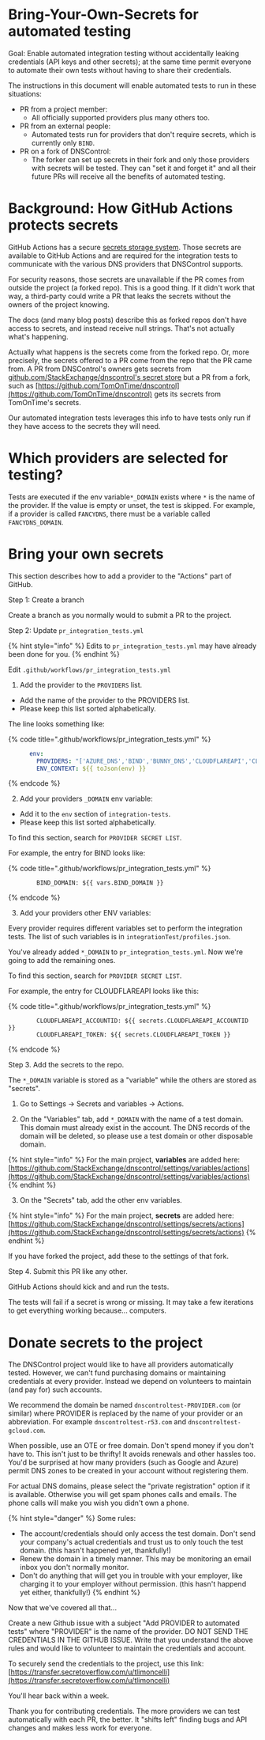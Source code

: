 # Bring-Your-Own-Secrets for automated testing

Goal: Enable automated integration testing without accidentally
leaking credentials (API keys and other secrets); at the same time permit everyone
to automate their own tests without having to share their credentials.

The instructions in this document will enable automated tests to run in these situations:

* PR from a project member:
  * All officially supported providers plus many others too.
* PR from an external people:
  * Automated tests run for providers that don't require secrets, which is currently only `BIND`.
* PR on a fork of DNSControl:
  * The forker can set up secrets in their fork and only those providers with secrets will be tested. They can "set it and forget it" and all their future PRs will receive all the benefits of automated testing.

# Background: How GitHub Actions protects secrets

GitHub Actions has a secure
[secrets storage system](https://docs.github.com/en/free-pro-team@latest/actions/reference/encrypted-secrets).
Those secrets are available to GitHub Actions and are required for the
integration tests to communicate with the various DNS providers that
DNSControl supports.

For security reasons, those secrets are unavailable if the PR comes
from outside the project (a forked repo).  This is a good thing.  If
it didn't work that way, a third-party could write a PR that leaks the
secrets without the owners of the project knowing.

The docs (and many blog posts) describe this as forked repos don't
have access to secrets, and instead receive null strings. That's not
actually what's happening.

Actually what happens is the secrets come from the forked repo.  Or,
more precisely, the secrets offered to a PR come from the repo that the
PR came from.  A PR from DNSControl's owners gets secrets from
[github.com/StackExchange/dnscontrol's secret store](https://github.com/StackExchange/dnscontrol/settings/secrets/actions)
but a PR from a fork, such as
[https://github.com/TomOnTime/dnscontrol](https://github.com/TomOnTime/dnscontrol)
gets its secrets from TomOnTime's secrets.

Our automated integration tests leverages this info to have tests
only run if they have access to the secrets they will need.

# Which providers are selected for testing?

Tests are executed if the env variable`*_DOMAIN` exists where `*` is the name of the provider.  If the value is empty or
unset, the test is skipped.
For example, if a provider is called `FANCYDNS`, there must
be a variable called `FANCYDNS_DOMAIN`.

# Bring your own secrets

This section describes how to add a provider to the "Actions" part of GitHub.

Step 1: Create a branch

Create a branch as you normally would to submit a PR to the project.

Step 2: Update `pr_integration_tests.yml`

{% hint style="info" %}
Edits to `pr_integration_tests.yml` may have already been done for you.
{% endhint %}

Edit `.github/workflows/pr_integration_tests.yml`

1. Add the provider to the `PROVIDERS` list.

* Add the name of the provider to the PROVIDERS list.
* Please keep this list sorted alphabetically.

The line looks something like:

{% code title=".github/workflows/pr_integration_tests.yml" %}
```yaml
      env:
        PROVIDERS: "['AZURE_DNS','BIND','BUNNY_DNS','CLOUDFLAREAPI','CLOUDNS','DIGITALOCEAN','GANDI_V5','GCLOUD','HEDNS','HEXONET','HUAWEICLOUD','INWX','NAMEDOTCOM','NS1','POWERDNS','ROUTE53','SAKURACLOUD','TRANSIP']"
        ENV_CONTEXT: ${{ toJson(env) }}
```
{% endcode %}

2. Add your providers `_DOMAIN` env variable:

* Add it to the `env` section of `integration-tests`.
* Please keep this list sorted alphabetically.

To find this section, search for `PROVIDER SECRET LIST`.

For example, the entry for BIND looks like:

{% code title=".github/workflows/pr_integration_tests.yml" %}
```
        BIND_DOMAIN: ${{ vars.BIND_DOMAIN }}
```
{% endcode %}

3. Add your providers other ENV variables:

Every provider requires different variables set to perform the integration tests.  The list of such variables is in `integrationTest/profiles.json`.

You've already added `*_DOMAIN` to `pr_integration_tests.yml`. Now we're going to add the remaining ones.

To find this section, search for `PROVIDER SECRET LIST`.

For example, the entry for CLOUDFLAREAPI looks like this:

{% code title=".github/workflows/pr_integration_tests.yml" %}
```
        CLOUDFLAREAPI_ACCOUNTID: ${{ secrets.CLOUDFLAREAPI_ACCOUNTID }}
        CLOUDFLAREAPI_TOKEN: ${{ secrets.CLOUDFLAREAPI_TOKEN }}
```
{% endcode %}

Step 3. Add the secrets to the repo.

The `*_DOMAIN` variable is stored as a "variable" while the others are stored as "secrets".

1. Go to Settings -> Secrets and variables -> Actions.

2. On the "Variables" tab, add `*_DOMAIN` with the name of a test domain. This domain must already exist in the account. The DNS records of the domain will be deleted, so please use a test domain or other disposable domain.

{% hint style="info" %}
For the main project, **variables** are added here: [https://github.com/StackExchange/dnscontrol/settings/variables/actions](https://github.com/StackExchange/dnscontrol/settings/variables/actions)
{% endhint %}

3. On the "Secrets" tab, add the other env variables.

{% hint style="info" %}
For the main project, **secrets** are added here: [https://github.com/StackExchange/dnscontrol/settings/secrets/actions](https://github.com/StackExchange/dnscontrol/settings/secrets/actions)
{% endhint %}

If you have forked the project, add these to the settings of that fork.

Step 4. Submit this PR like any other.

GitHub Actions should kick and and run the tests.

The tests will fail if a secret is wrong or missing.  It may take a few iterations to get everything working because... computers.

# Donate secrets to the project

The DNSControl project would like to have all providers automatically tested.
However, we can't fund purchasing domains or maintaining credentials at every
provider. Instead we depend on volunteers to maintain (and pay for) such
accounts.

We recommend the domain be named `dnscontroltest-PROVIDER.com` (or similar)
where PROVIDER is replaced by the name of your provider or an abbreviation. For
example `dnscontroltest-r53.com` and `dnscontroltest-gcloud.com`.

When possible, use an OTE or free domain. Don't spend money if you don't have
to. This isn't just to be thrifty! It avoids renewals and other hassles too.
You'd be surprised at how many providers (such as Google and Azure) permit DNS
zones to be created in your account without registering them.

For actual DNS domains, please select the "private registration" option if it
is available. Otherwise you will get spam phones calls and emails. The phone
calls will make you wish you didn't own a phone.

{% hint style="danger" %}
Some rules:

* The account/credentials should only access the test domain. Don't send your company's actual credentials and trust us to only touch the test domain. (this hasn't happened yet, thankfully!)
* Renew the domain in a timely manner. This may be monitoring an email inbox you don't normally monitor.
* Don't do anything that will get you in trouble with your employer, like charging it to your employer without permission. (this hasn't happend yet either, thankfully!)
{% endhint %}

Now that we've covered all that...

Create a new Github issue with a subject "Add PROVIDER to automated tests" where "PROVIDER" is the name of the provider. DO NOT SEND THE CREDENTIALS IN THE GITHUB ISSUE.  Write that you understand the above rules and would like to volunteer to maintain the credentials and account.

To securely send the credentials to the project, use this link: [https://transfer.secretoverflow.com/u/tlimoncelli](https://transfer.secretoverflow.com/u/tlimoncelli)

You'll hear back within a week.

Thank you for contributing credentials. The more providers we can test automatically with each PR, the better. It "shifts left" finding bugs and API changes and makes less work for everyone.
